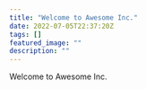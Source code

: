 ```yaml
---
title: "Welcome to Awesome Inc."
date: 2022-07-05T22:37:20Z
tags: []
featured_image: ""
description: ""
---
```


Welcome to Awesome Inc.
